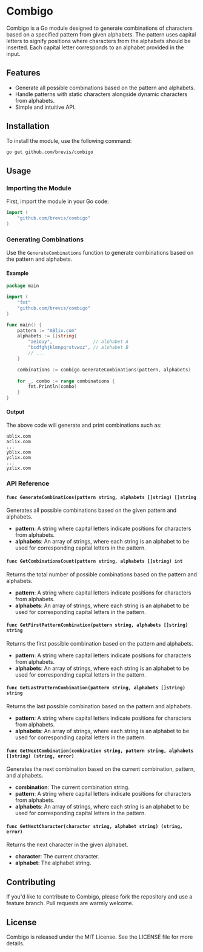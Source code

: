# Combigo

Combigo is a Go module designed to generate combinations of characters based on a specified pattern from given alphabets. The pattern uses capital letters to signify positions where characters from the alphabets should be inserted. Each capital letter corresponds to an alphabet provided in the input.

## Features

- Generate all possible combinations based on the pattern and alphabets.
- Handle patterns with static characters alongside dynamic characters from alphabets.
- Simple and intuitive API.

## Installation

To install the module, use the following command:

```bash
go get github.com/brevis/combigo
```

## Usage

### Importing the Module

First, import the module in your Go code:

```go
import (
    "github.com/brevis/combigo"
)
```

### Generating Combinations

Use the `GenerateCombinations` function to generate combinations based on the pattern and alphabets.

#### Example

```go
package main

import (
    "fmt"
    "github.com/brevis/combigo"
)

func main() {
    pattern := "ABlix.com"
    alphabets := []string{
        "aeiouy",               // alphabet A
        "bcdfghjklmnpqrstvwxz", // alphabet B
        // ...
    }

    combinations := combigo.GenerateCombinations(pattern, alphabets)
    
    for _, combo := range combinations {
        fmt.Println(combo)
    }
}
```

#### Output

The above code will generate and print combinations such as:

```
ablix.com
aclix.com
...
yblix.com
yclix.com
...
yzlix.com
```

### API Reference

#### `func GenerateCombinations(pattern string, alphabets []string) []string`

Generates all possible combinations based on the given pattern and alphabets.

- **pattern**: A string where capital letters indicate positions for characters from alphabets.
- **alphabets**: An array of strings, where each string is an alphabet to be used for corresponding capital letters in the pattern.

#### `func GetCombinationsCount(pattern string, alphabets []string) int`

Returns the total number of possible combinations based on the pattern and alphabets.

- **pattern**: A string where capital letters indicate positions for characters from alphabets.
- **alphabets**: An array of strings, where each string is an alphabet to be used for corresponding capital letters in the pattern.

#### `func GetFirstPatternCombination(pattern string, alphabets []string) string`

Returns the first possible combination based on the pattern and alphabets.

- **pattern**: A string where capital letters indicate positions for characters from alphabets.
- **alphabets**: An array of strings, where each string is an alphabet to be used for corresponding capital letters in the pattern.

#### `func GetLastPatternCombination(pattern string, alphabets []string) string`

Returns the last possible combination based on the pattern and alphabets.

- **pattern**: A string where capital letters indicate positions for characters from alphabets.
- **alphabets**: An array of strings, where each string is an alphabet to be used for corresponding capital letters in the pattern.

#### `func GetNextCombination(combination string, pattern string, alphabets []string) (string, error)`

Generates the next combination based on the current combination, pattern, and alphabets.

- **combination**: The current combination string.
- **pattern**: A string where capital letters indicate positions for characters from alphabets.
- **alphabets**: An array of strings, where each string is an alphabet to be used for corresponding capital letters in the pattern.

#### `func GetNextCharacter(character string, alphabet string) (string, error)`

Returns the next character in the given alphabet.

- **character**: The current character.
- **alphabet**: The alphabet string.

## Contributing

If you'd like to contribute to Combigo, please fork the repository and use a feature branch. Pull requests are warmly welcome.

## License

Combigo is released under the MIT License. See the LICENSE file for more details.